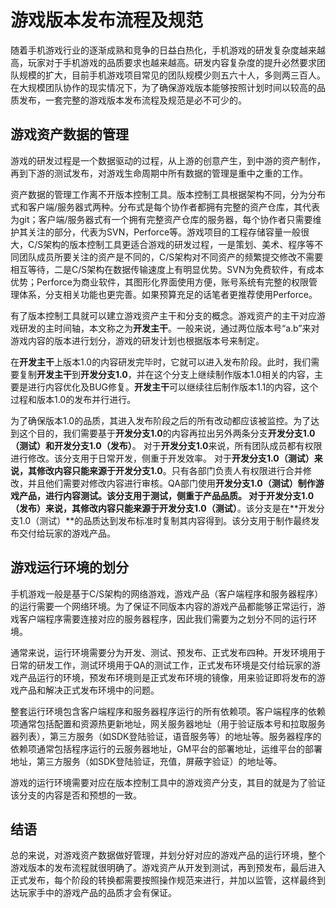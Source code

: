 # 游戏版本发布流程及规范

随着手机游戏行业的逐渐成熟和竞争的日益白热化，手机游戏的研发复杂度越来越高，玩家对于手机游戏的品质要求也越来越高。研发内容复杂度的提升必然要求团队规模的扩大，目前手机游戏项目常见的团队规模少则五六十人，多则两三百人。在大规模团队协作的现实情况下，为了确保游戏版本能够按照计划时间以较高的品质发布，一套完整的游戏版本发布流程及规范是必不可少的。

## 游戏资产数据的管理

游戏的研发过程是一个数据驱动的过程，从上游的创意产生，到中游的资产制作，再到下游的测试发布，对游戏生命周期中所有数据的管理是重中之重的工作。

资产数据的管理工作离不开版本控制工具。版本控制工具根据架构不同，分为分布式和客户端/服务器式两种。分布式是每个协作者都拥有完整的资产仓库，其代表为git；客户端/服务器式有一个拥有完整资产仓库的服务器，每个协作者只需要维护其关注的部分，代表为SVN，Perforce等。游戏项目的工程存储容量一般很大，C/S架构的版本控制工具更适合游戏的研发过程，一是策划、美术、程序等不同团队成员所要关注的资产是不同的，C/S架构对不同资产的频繁提交修改不需要相互等待，二是C/S架构在数据传输速度上有明显优势。SVN为免费软件，有成本优势；Perforce为商业软件，其图形化界面使用方便，账号系统有完整的权限管理体系，分支相关功能也更完善。如果预算充足的话笔者更推荐使用Perforce。

有了版本控制工具就可以建立游戏资产主干和分支的概念。游戏资产的主干对应游戏研发的主时间轴，本文称之为**开发主干**。一般来说，通过两位版本号“a.b”来对游戏内容的版本进行划分，游戏的研发计划也根据版本号来制定。

在**开发主干**上版本1.0的内容研发完毕时，它就可以进入发布阶段。此时，我们需要复制**开发主干**到**开发分支1.0**，并在这个分支上继续制作版本1.0相关的内容，主要是进行内容优化及BUG修复。**开发主干**可以继续往后制作版本1.1的内容，这个过程和版本1.0的发布并行进行。

为了确保版本1.0的品质，其进入发布阶段之后的所有改动都应该被监控。为了达到这个目的，我们需要基于**开发分支1.0**的内容再拉出另外两条分支**开发分支1.0（测试）**和**开发分支1.0（发布）**。
对于**开发分支1.0**来说，所有团队成员都有权限进行修改。该分支用于日常开发，侧重于开发效率。
对于**开发分支1.0（测试）**来说，其修改内容只能来源于**开发分支1.0**。只有各部门负责人有权限进行合并修改，并且他们需要对修改内容进行审核。QA部门使用**开发分支1.0（测试）**制作游戏产品，进行内容测试。该分支用于测试，侧重于产品品质。
对于**开发分支1.0（发布）**来说，其修改内容只能来源于**开发分支1.0（测试）**。该分支是在**开发分支1.0（测试）**的品质达到发布标准时复制其内容得到。该分支用于制作最终发布交付给玩家的游戏产品。

## 游戏运行环境的划分

手机游戏一般是基于C/S架构的网络游戏，游戏产品（客户端程序和服务器程序）的运行需要一个网络环境。为了保证不同版本内容的游戏产品都能够正常运行，游戏客户端程序需要连接对应的服务器程序，因此我们需要为之划分不同的运行环境。

通常来说，运行环境需要分为开发、测试、预发布、正式发布四种。开发环境用于日常的研发工作，测试环境用于QA的测试工作，正式发布环境是交付给玩家的游戏产品运行的环境，预发布环境则是正式发布环境的镜像，用来验证即将发布的游戏产品和解决正式发布环境中的问题。

整套运行环境包含客户端程序和服务器程序运行的所有依赖项。客户端程序的依赖项通常包括配置和资源热更新地址，网关服务器地址（用于验证版本号和拉取服务器列表），第三方服务（如SDK登陆验证，语音服务等）的地址等。服务器程序的依赖项通常包括程序运行的云服务器地址，GM平台的部署地址，运维平台的部署地址，第三方服务（如SDK登陆验证，充值，屏蔽字验证）的地址等。

游戏的运行环境需要对应在版本控制工具中的游戏资产分支，其目的就是为了验证该分支的内容是否和预想的一致。

## 结语

总的来说，对游戏资产数据做好管理，并划分好对应的游戏产品的运行环境，整个游戏版本的发布流程就很明确了。游戏资产从开发到测试，再到预发布，最后进入正式发布，每个阶段的转换都需要按照操作规范来进行，并加以监管，这样最终到达玩家手中的游戏产品的品质才会有保证。
